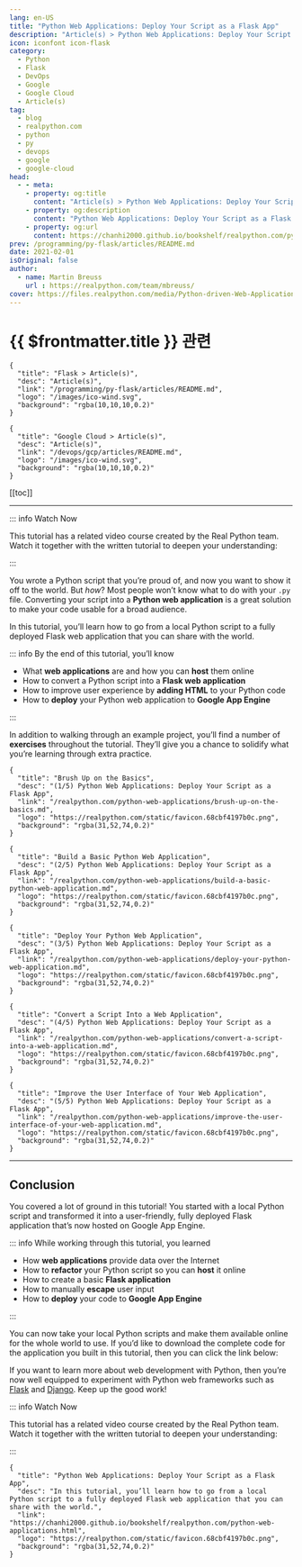 ```yaml
---
lang: en-US
title: "Python Web Applications: Deploy Your Script as a Flask App"
description: "Article(s) > Python Web Applications: Deploy Your Script as a Flask App"
icon: iconfont icon-flask
category:
  - Python
  - Flask
  - DevOps
  - Google
  - Google Cloud
  - Article(s)
tag:
  - blog
  - realpython.com
  - python
  - py
  - devops
  - google
  - google-cloud
head:
  - - meta:
    - property: og:title
      content: "Article(s) > Python Web Applications: Deploy Your Script as a Flask App"
    - property: og:description
      content: "Python Web Applications: Deploy Your Script as a Flask App"
    - property: og:url
      content: https://chanhi2000.github.io/bookshelf/realpython.com/python-web-applications/
prev: /programming/py-flask/articles/README.md
date: 2021-02-01
isOriginal: false
author:
  - name: Martin Breuss
    url : https://realpython.com/team/mbreuss/
cover: https://files.realpython.com/media/Python-driven-Web-Applications_Watermarked.c5692cb81de8.jpg
---
```


# {{ $frontmatter.title }} 관련

```component VPCard
{
  "title": "Flask > Article(s)",
  "desc": "Article(s)",
  "link": "/programming/py-flask/articles/README.md",
  "logo": "/images/ico-wind.svg",
  "background": "rgba(10,10,10,0.2)"
}
```

```component VPCard
{
  "title": "Google Cloud > Article(s)",
  "desc": "Article(s)",
  "link": "/devops/gcp/articles/README.md",
  "logo": "/images/ico-wind.svg",
  "background": "rgba(10,10,10,0.2)"
}
```

[[toc]]

---

<SiteInfo
  name="Python Web Applications: Deploy Your Script as a Flask App"
  desc="In this tutorial, you’ll learn how to go from a local Python script to a fully deployed Flask web application that you can share with the world."
  url="https://realpython.com/python-web-applications"
  logo="https://realpython.com/static/favicon.68cbf4197b0c.png"
  preview="https://files.realpython.com/media/Python-driven-Web-Applications_Watermarked.c5692cb81de8.jpg"/>

::: info Watch Now

This tutorial has a related video course created by the Real Python team. Watch it together with the written tutorial to deepen your understanding:

<SiteInfo
  name="Deploy Your Python Script on the Web With Flask – Real Python"
  desc="In this course, you’ll learn how to go from a local Python script to a fully deployed Flask web application that you can share with the world."
  url="https://realpython.com/courses/deploy-python-script-web-flask/"
  logo="https://realpython.com/static/favicon.68cbf4197b0c.png"
  preview="https://files.realpython.com/media/Python-driven-Web-Applications_Watermarked.c5692cb81de8.jpg"/>

:::

You wrote a Python script that you’re proud of, and now you want to show it off to the world. But *how*? Most people won’t know what to do with your `.py` file. Converting your script into a **Python web application** is a great solution to make your code usable for a broad audience.

In this tutorial, you’ll learn how to go from a local Python script to a fully deployed Flask web application that you can share with the world.

::: info By the end of this tutorial, you’ll know

- What **web applications** are and how you can **host** them online
- How to convert a Python script into a **Flask web application**
- How to improve user experience by **adding HTML** to your Python code
- How to **deploy** your Python web application to **Google App Engine**

:::

In addition to walking through an example project, you’ll find a number of **exercises** throughout the tutorial. They’ll give you a chance to solidify what you’re learning through extra practice.

```component VPCard
{
  "title": "Brush Up on the Basics",
  "desc": "(1/5) Python Web Applications: Deploy Your Script as a Flask App",
  "link": "/realpython.com/python-web-applications/brush-up-on-the-basics.md",
  "logo": "https://realpython.com/static/favicon.68cbf4197b0c.png",
  "background": "rgba(31,52,74,0.2)"
}
```

```component VPCard
{
  "title": "Build a Basic Python Web Application",
  "desc": "(2/5) Python Web Applications: Deploy Your Script as a Flask App",
  "link": "/realpython.com/python-web-applications/build-a-basic-python-web-application.md",
  "logo": "https://realpython.com/static/favicon.68cbf4197b0c.png",
  "background": "rgba(31,52,74,0.2)"
}
```

```component VPCard
{
  "title": "Deploy Your Python Web Application",
  "desc": "(3/5) Python Web Applications: Deploy Your Script as a Flask App",
  "link": "/realpython.com/python-web-applications/deploy-your-python-web-application.md",
  "logo": "https://realpython.com/static/favicon.68cbf4197b0c.png",
  "background": "rgba(31,52,74,0.2)"
}
```

```component VPCard
{
  "title": "Convert a Script Into a Web Application",
  "desc": "(4/5) Python Web Applications: Deploy Your Script as a Flask App",
  "link": "/realpython.com/python-web-applications/convert-a-script-into-a-web-application.md",
  "logo": "https://realpython.com/static/favicon.68cbf4197b0c.png",
  "background": "rgba(31,52,74,0.2)"
}
```

```component VPCard
{
  "title": "Improve the User Interface of Your Web Application",
  "desc": "(5/5) Python Web Applications: Deploy Your Script as a Flask App",
  "link": "/realpython.com/python-web-applications/improve-the-user-interface-of-your-web-application.md",
  "logo": "https://realpython.com/static/favicon.68cbf4197b0c.png",
  "background": "rgba(31,52,74,0.2)"
}
```

---

## Conclusion

You covered a lot of ground in this tutorial! You started with a local Python script and transformed it into a user-friendly, fully deployed Flask application that’s now hosted on Google App Engine.

::: info While working through this tutorial, you learned

- How **web applications** provide data over the Internet
- How to **refactor** your Python script so you can **host** it online
- How to create a basic **Flask application**
- How to manually **escape** user input
- How to **deploy** your code to **Google App Engine**

:::

You can now take your local Python scripts and make them available online for the whole world to use. If you’d like to download the complete code for the application you built in this tutorial, then you can click the link below:

If you want to learn more about web development with Python, then you’re now well equipped to experiment with Python web frameworks such as [<FontIcon icon="fas fa-globe"/>Flask](https://realpython.com/learning-paths/flask-by-example/) and [<FontIcon icon="fas fa-globe"/>Django](https://realpython.com/learning-paths/django-web-development/). Keep up the good work!

::: info Watch Now

This tutorial has a related video course created by the Real Python team. Watch it together with the written tutorial to deepen your understanding:

<SiteInfo
  name="Deploy Your Python Script on the Web With Flask – Real Python"
  desc="In this course, you’ll learn how to go from a local Python script to a fully deployed Flask web application that you can share with the world."
  url="https://realpython.com/courses/deploy-python-script-web-flask/"
  logo="https://realpython.com/static/favicon.68cbf4197b0c.png"
  preview="https://files.realpython.com/media/Python-driven-Web-Applications_Watermarked.c5692cb81de8.jpg"/>

:::

<!-- TODO: add ARTICLE CARD -->
```component VPCard
{
  "title": "Python Web Applications: Deploy Your Script as a Flask App",
  "desc": "In this tutorial, you’ll learn how to go from a local Python script to a fully deployed Flask web application that you can share with the world.",
  "link": "https://chanhi2000.github.io/bookshelf/realpython.com/python-web-applications.html",
  "logo": "https://realpython.com/static/favicon.68cbf4197b0c.png",
  "background": "rgba(31,52,74,0.2)"
}
```
